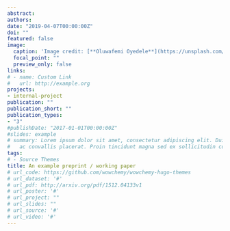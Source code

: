 ```yaml
---
abstract: 
authors:
date: "2019-04-07T00:00:00Z"
doi: ""
featured: false
image:
  caption: 'Image credit: [**Oluwafemi Oyedele**](https://unsplash.com/photos/s9CC2SKySJM)'
  focal_point: ""
  preview_only: false
links:
# - name: Custom Link
#   url: http://example.org
projects:
- internal-project
publication: ""
publication_short: ""
publication_types:
- "3"
#publishDate: "2017-01-01T00:00:00Z"
#slides: example
# summary: Lorem ipsum dolor sit amet, consectetur adipiscing elit. Duis posuere tellus
#   ac convallis placerat. Proin tincidunt magna sed ex sollicitudin condimentum.
tags:
# - Source Themes
title: An example preprint / working paper
# url_code: https://github.com/wowchemy/wowchemy-hugo-themes
# url_dataset: '#'
# url_pdf: http://arxiv.org/pdf/1512.04133v1
# url_poster: '#'
# url_project: ""
# url_slides: ""
# url_source: '#'
# url_video: '#'
---
```


